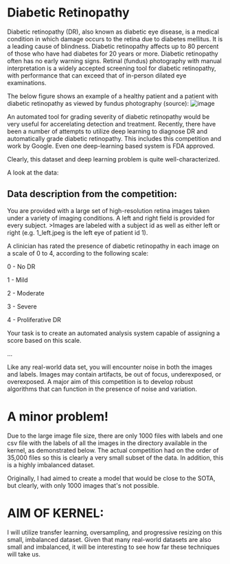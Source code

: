 # Diabetic Retinopathy
Diabetic retinopathy (DR), also known as diabetic eye disease, is a medical condition in which damage occurs to the retina due to diabetes mellitus. It is a leading cause of blindness. Diabetic retinopathy affects up to 80 percent of those who have had diabetes for 20 years or more. Diabetic retinopathy often has no early warning signs. Retinal (fundus) photography with manual interpretation is a widely accepted screening tool for diabetic retinopathy, with performance that can exceed that of in-person dilated eye examinations.

The below figure shows an example of a healthy patient and a patient with diabetic retinopathy as viewed by fundus photography (source):
![image](https://github.com/user-attachments/assets/618a7254-2f30-487d-b753-9cd7b79e85c5)





An automated tool for grading severity of diabetic retinopathy would be very useful for accerelating detection and treatment. Recently, there have been a number of attempts to utilize deep learning to diagnose DR and automatically grade diabetic retinopathy. This includes this competition and work by Google. Even one deep-learning based system is FDA approved.

Clearly, this dataset and deep learning problem is quite well-characterized.

A look at the data:
## Data description from the competition:

You are provided with a large set of high-resolution retina images taken under a variety of imaging conditions. A left and right field is provided for every subject. >Images are labeled with a subject id as well as either left or right (e.g. 1_left.jpeg is the left eye of patient id 1).

A clinician has rated the presence of diabetic retinopathy in each image on a scale of 0 to 4, according to the following scale:

0 - No DR

1 - Mild

2 - Moderate

3 - Severe

4 - Proliferative DR

Your task is to create an automated analysis system capable of assigning a score based on this scale.

...

Like any real-world data set, you will encounter noise in both the images and labels. Images may contain artifacts, be out of focus, underexposed, or overexposed. A major aim of this competition is to develop robust algorithms that can function in the presence of noise and variation.

# A minor problem!

Due to the large image file size, there are only 1000 files with labels and one csv file with the labels of all the images in the directory available in the kernel, as demonstrated below. The actual competition had on the order of 35,000 files so this is clearly a very small subset of the data. In addition, this is a highly imbalanced dataset.

Originally, I had aimed to create a model that would be close to the SOTA, but clearly, with only 1000 images that's not possible.

# AIM OF KERNEL:
I will utilize transfer learning, oversampling, and progressive resizing on this small, imbalanced dataset. Given that many real-world datasets are also small and imbalanced, it will be interesting to see how far these techniques will take us.
